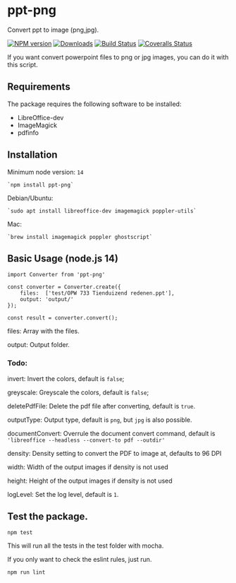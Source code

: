 # ppt-png
Convert ppt to image (png,jpg).

[![NPM version][npm-image]][npm-url] [![Downloads][downloads-image]][npm-stats] [![Build Status][travis-image]][travis-url] [![Coveralls Status][coveralls-image]][coveralls-url]

If you want convert powerpoint files to png or jpg images, you can do it with this script.

## Requirements

The package requires the following software to be installed:

* LibreOffice-dev
* ImageMagick
* pdfinfo

## Installation

Minimum node version: `14`

    `npm install ppt-png`

Debian/Ubuntu:

    `sudo apt install libreoffice-dev imagemagick poppler-utils`

Mac:

    `brew install imagemagick poppler ghostscript`


## Basic Usage (node.js 14)

```
import Converter from 'ppt-png'

const converter = Converter.create({
    files:  ['test/OPW 733 Tienduizend redenen.ppt'],
    output: 'output/'
});

const result = converter.convert();
```

files: Array with the files.

output: Output folder.

### Todo:
invert: Invert the colors, default is `false`;

greyscale: Greyscale the colors, default is `false`;

deletePdfFile: Delete the pdf file after converting, default is `true`.

outputType: Output type, default is `png`, but `jpg` is also possible.

documentConvert: Overrule the document convert command, default is `'libreoffice --headless --convert-to pdf --outdir'`

density: Density setting to convert the PDF to image at, defaults to 96 DPI

width: Width of the output images if density is not used

height: Height of the output images if density is not used

logLevel: Set the log level, default is `1`.


## Test the package.

```
npm test
```

This will run all the tests in the test folder with mocha.

If you only want to check the eslint rules, just run.

```
npm run lint
```


[downloads-image]: https://img.shields.io/npm/dm/ppt-png.svg
[npm-url]: https://www.npmjs.com/package/ppt-png
[npm-image]: https://img.shields.io/npm/v/ppt-png.svg
[npm-stats]: https://npm-stat.com/charts.html?package=ppt-png
[travis-url]: https://travis-ci.org/w3nl/ppt-png
[travis-image]: https://img.shields.io/travis/w3nl/ppt-png/master.svg
[coveralls-url]: https://coveralls.io/r/w3nl/ppt-png
[coveralls-image]: https://img.shields.io/coveralls/w3nl/ppt-png/master.svg
